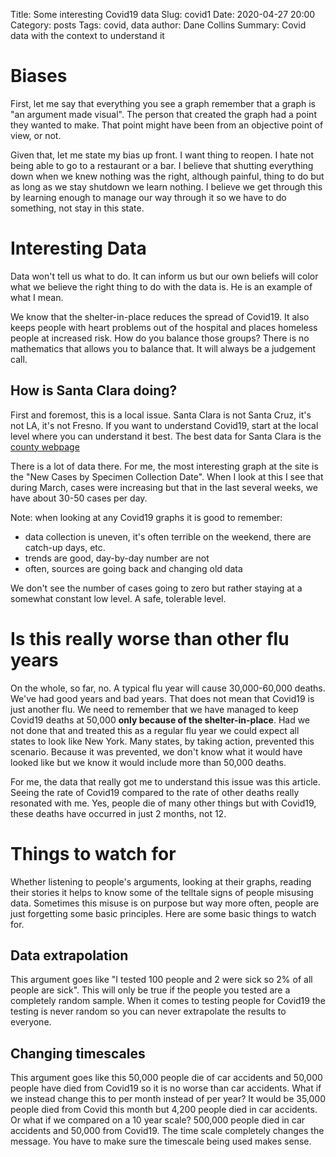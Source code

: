Title: Some interesting Covid19 data
Slug: covid1
Date: 2020-04-27 20:00
Category: posts
Tags: covid, data
author: Dane Collins
Summary: Covid data with the context to understand it

# Biases

First, let me say that everything you see a graph remember that a graph is "an argument made visual".
The person that created the graph had a point they wanted to make.  That point might have been from
an objective point of view, or not.

Given that, let me state my bias up front. I want thing to reopen.  I hate not being able to go to
a restaurant or a bar. I believe that shutting everything down when we knew nothing was the right,
although painful, thing to do but as long as we stay shutdown we learn nothing.  I believe we get
through this by learning enough to manage our way through it so we have to do something, not stay
in this state.

# Interesting Data

Data won't tell us what to do. It can inform us but our own beliefs will color what we believe the
right thing to do with the data is.  He is an example of what I mean.

We know that the shelter-in-place reduces the spread of Covid19.  It also keeps people with heart 
problems out of the hospital and places homeless people at increased risk. How do you balance those
groups?  There is no mathematics that allows you to balance that.  It will always be a judgement call.

## How is Santa Clara doing?

First and foremost, this is a local issue.  Santa Clara is not Santa Cruz, it's not LA, it's not 
Fresno.  If you want to understand Covid19, start at the local level where you can understand it
best.  The best data for Santa Clara is the [county webpage](https://www.sccgov.org/sites/covid19/Pages/dashboard.aspx)

There is a lot of data there. For me, the most interesting graph at the site is the "New Cases by
Specimen Collection Date". When I look at this I see that during March, cases were increasing but
that in the last several weeks, we have about 30-50 cases per day.

Note: when looking at any Covid19 graphs it is good to remember:
* data collection is uneven, it's often terrible on the weekend, there are catch-up days, etc.
* trends are good, day-by-day number are not
* often, sources are going back and changing old data

We don't see the number of cases going to zero but rather staying at a somewhat constant low
level. A safe, tolerable level.

# Is this really worse than other flu years

On the whole, so far, no.  A typical flu year will cause 30,000-60,000 deaths.  We've had good years and 
bad years. That does not mean that Covid19 is just another flu. We need to remember that we have managed
to keep Covid19 deaths at 50,000 **only because of the shelter-in-place**.  Had we not done that and treated
this as a regular flu year we could expect all states to look like New York.  Many states, by taking action,
prevented this scenario.  Because it was prevented, we don't know what it would have looked like but we know
it would include more than 50,000 deaths.

For me, the data that really got me to understand this issue was this article.  Seeing the rate of Covid19
compared to the rate of other deaths really resonated with me.  Yes, people die of many other things but
with Covid19, these deaths have occurred in just 2 months, not 12.

# Things to watch for

Whether listening to people's arguments, looking at their graphs, reading their stories it helps to
know some of the telltale signs of people misusing data. Sometimes this misuse is on purpose but way
more often, people are just forgetting some basic principles. Here are some basic things to watch for.

## Data extrapolation

This argument goes like "I tested 100 people and 2 were sick so 2% of all people are sick". This will
only be true if the people you tested are a completely random sample. When it comes to testing people
for Covid19 the testing is never random so you can never extrapolate the results to everyone.

## Changing timescales

This argument goes like this 50,000 people die of car accidents and 50,000 people have died from Covid19
so it is no worse than car accidents.  What if we instead change this to per month instead of per year?
It would be 35,000 people died from Covid this month but 4,200 people died in car accidents.  Or what if
we compared on a 10 year scale?  500,000 people died in car accidents and 50,000 from Covid19.  The time
scale completely changes the message.  You have to make sure the timescale being used makes sense.

